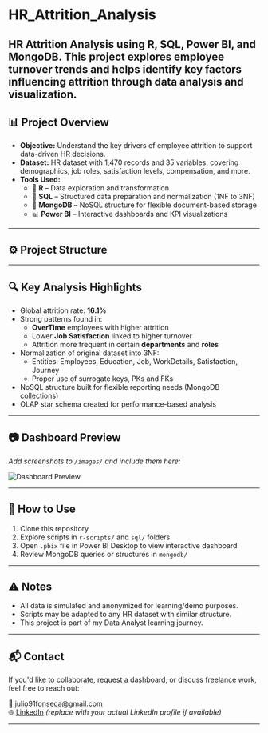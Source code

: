 # HR_Attrition_Analysis
HR Attrition Analysis using R, SQL, Power BI, and MongoDB. This project explores employee turnover trends and helps identify key factors influencing attrition through data analysis and visualization.
---

## 📊 Project Overview

- **Objective:** Understand the key drivers of employee attrition to support data-driven HR decisions.
- **Dataset:** HR dataset with 1,470 records and 35 variables, covering demographics, job roles, satisfaction levels, compensation, and more.
- **Tools Used:**
  - 🐍 **R** – Data exploration and transformation
  - 🧮 **SQL** – Structured data preparation and normalization (1NF to 3NF)
  - 🍃 **MongoDB** – NoSQL structure for flexible document-based storage
  - 📊 **Power BI** – Interactive dashboards and KPI visualizations

---

## ⚙️ Project Structure

---

## 🔍 Key Analysis Highlights

- Global attrition rate: **16.1%**
- Strong patterns found in:
  - **OverTime** employees with higher attrition
  - Lower **Job Satisfaction** linked to higher turnover
  - Attrition more frequent in certain **departments** and **roles**
- Normalization of original dataset into 3NF:
  - Entities: Employees, Education, Job, WorkDetails, Satisfaction, Journey
  - Proper use of surrogate keys, PKs and FKs
- NoSQL structure built for flexible reporting needs (MongoDB collections)
- OLAP star schema created for performance-based analysis

---

## 📷 Dashboard Preview

_Add screenshots to `/images/` and include them here:_

![Dashboard Preview](images/dashboard_screenshot.png)

---

## 📁 How to Use

1. Clone this repository
2. Explore scripts in `r-scripts/` and `sql/` folders
3. Open `.pbix` file in Power BI Desktop to view interactive dashboard
4. Review MongoDB queries or structures in `mongodb/`

---

## ⚠️ Notes

- All data is simulated and anonymized for learning/demo purposes.
- Scripts may be adapted to any HR dataset with similar structure.
- This project is part of my Data Analyst learning journey.

---

## 📬 Contact

If you'd like to collaborate, request a dashboard, or discuss freelance work, feel free to reach out:

📧 julio91fonseca@gmail.com  
🌐 [LinkedIn](https://www.linkedin.com/in/teuperfil) _(replace with your actual LinkedIn profile if available)_

---
